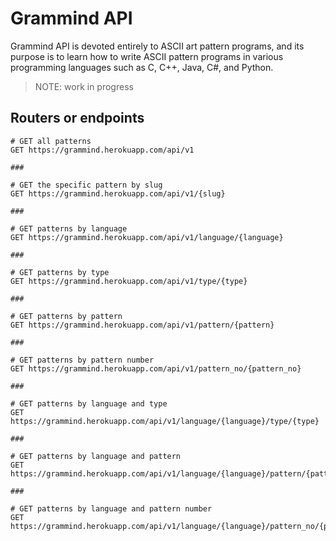 # Grammind API

Grammind API is devoted entirely to ASCII art pattern programs, and its purpose is to learn how to write ASCII pattern programs in various programming languages such as C, C++, Java, C#, and Python.

> NOTE: work in progress

## Routers or endpoints

```http
# GET all patterns
GET https://grammind.herokuapp.com/api/v1

###

# GET the specific pattern by slug
GET https://grammind.herokuapp.com/api/v1/{slug}

###

# GET patterns by language
GET https://grammind.herokuapp.com/api/v1/language/{language}

###

# GET patterns by type
GET https://grammind.herokuapp.com/api/v1/type/{type}

###

# GET patterns by pattern
GET https://grammind.herokuapp.com/api/v1/pattern/{pattern}

###

# GET patterns by pattern number
GET https://grammind.herokuapp.com/api/v1/pattern_no/{pattern_no}

###

# GET patterns by language and type
GET https://grammind.herokuapp.com/api/v1/language/{language}/type/{type}

###

# GET patterns by language and pattern
GET https://grammind.herokuapp.com/api/v1/language/{language}/pattern/{pattern}

###

# GET patterns by language and pattern number
GET https://grammind.herokuapp.com/api/v1/language/{language}/pattern_no/{pattern_no}
```
